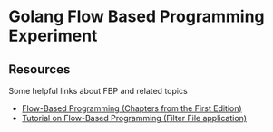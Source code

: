 # Golang Flow Based Programming Experiment

## Resources

Some helpful links about FBP and related topics

- [Flow-Based Programming (Chapters from the First Edition)](https://www.jpaulmorrison.com/fbp/index_old.shtml#book)
- [Tutorial on Flow-Based Programming (Filter File application)](https://github.com/jpaulm/fbp-tutorial-filter-file)
